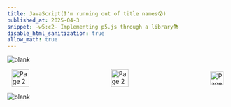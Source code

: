 ```yaml
---
title: JavaScript(I'm running out of title names😰)
published_at: 2025-04-3
snippet: -w5:c2- Implementing p5.js through a library📚 
disable_html_sanitization: true
allow_math: true
---
```


<script src="./scripts/p5.js"></script>

<canvas id="p5_example"></canvas>

<script>
    const cnv = document.getElementById ("p5_example")
    const w = cnv.parentNode.scrollWidth
    const h = w * 9 / 16

    function setup () {
        createCanvas (w, h, P2D, cnv)
    }

    function draw () {
        background (`turquoise`)
        fill(`red`)
        square(30, 30, 50)
        console.log (frameCount)
    }
</script>

![blank](/Images/w1/blankpng.png)

<style>
.container {
    display: flex;
    justify-content: space-between;
    align-items: center;
    padding: 0 10px; /* Optional: Add some padding if needed */
}

.button {
    display: flex;
    align-items: center;
    /* Add additional styling for buttons if needed */
}

.button img {
    display: block;
}
</style>

<body>
    <div class="container">
        <a href="/08-vanilla-javascript" class="button middle">
            <img id= "home_id" src="/Images/Buttons/Back.png" width="40" height="40" alt="Page 2">
        <a href="/" class="button middle">
            <img id= "home_id" src="/Images/Buttons/Home.png" width="40" height="40" alt="Page 2">
        </a>
        <a href="/" class="button right">
            <img id= "next_id" src="/Images/Buttons/Forward.png" width="30" height="30" alt="Page 3">
        </a>
    </div>
</body>

![blank](/Images/w1/blankpng.png)
